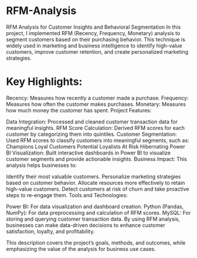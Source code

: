 # RFM-Analysis

RFM Analysis for Customer Insights and Behavioral Segmentation
In this project, I implemented RFM (Recency, Frequency, Monetary) analysis to segment customers based on their purchasing behavior. This technique is widely used in marketing and business intelligence to identify high-value customers, improve customer retention, and create personalized marketing strategies.

# Key Highlights:

Recency: Measures how recently a customer made a purchase.
Frequency: Measures how often the customer makes purchases.
Monetary: Measures how much money the customer has spent.
Project Features:

Data Integration: Processed and cleaned customer transaction data for meaningful insights.
RFM Score Calculation: Derived RFM scores for each customer by categorizing them into quintiles.
Customer Segmentation: Used RFM scores to classify customers into meaningful segments, such as:
Champions
Loyal Customers
Potential Loyalists
At Risk
Hibernating
Power BI Visualization: Built interactive dashboards in Power BI to visualize customer segments and provide actionable insights.
Business Impact: This analysis helps businesses to:

Identify their most valuable customers.
Personalize marketing strategies based on customer behavior.
Allocate resources more effectively to retain high-value customers.
Detect customers at risk of churn and take proactive steps to re-engage them.
Tools and Technologies:

Power BI: For data visualization and dashboard creation.
Python (Pandas, NumPy): For data preprocessing and calculation of RFM scores.
MySQL: For storing and querying customer transaction data.
By using RFM analysis, businesses can make data-driven decisions to enhance customer satisfaction, loyalty, and profitability.

This description covers the project’s goals, methods, and outcomes, while emphasizing the value of the analysis for business use cases.
